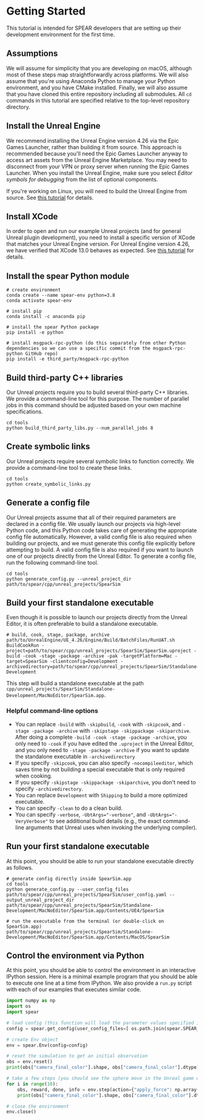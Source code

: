 # Getting Started

This tutorial is intended for SPEAR developers that are setting up their development environment for the first time.

## Assumptions 

We will assume for simplicity that you are developing on macOS, although most of these steps map straightforwardly across platforms. We will also assume that you're using Anaconda Python to manage your Python environment, and you have CMake installed. Finally, we will also assume that you have cloned this entire repository including all submodules. All `cd` commands in this tutorial are specified relative to the top-level repository directory.

## Install the Unreal Engine

We recommend installing the Unreal Engine version 4.26 via the Epic Games Launcher, rather than building it from source. This approach is recommended because you'll need the Epic Games Launcher anyway to access art assets from the Unreal Engine Marketplace. You may need to disconnect from your VPN or proxy server when running the Epic Games Launcher. When you install the Unreal Engine, make sure you select _Editor symbols for debugging_ from the list of optional components.

If you're working on Linux, you will need to build the Unreal Engine from source. See [this tutorial](https://docs.unrealengine.com/4.26/en-US/SharingAndReleasing/Linux/BeginnerLinuxDeveloper/SettingUpAnUnrealWorkflow/) for details.

## Install XCode

In order to open and run our example Unreal projects (and for general Unreal plugin development), you need to install a specific version of XCode that matches your Unreal Engine version. For Unreal Engine version 4.26, we have verified that XCode 13.0 behaves as expected. See [this tutorial](https://github.com/botman99/ue4-xcode-vscode-mac) for details.

## Install the spear Python module

```console
# create environment
conda create --name spear-env python=3.8
conda activate spear-env

# install pip
conda install -c anaconda pip

# install the spear Python package
pip install -e python

# install msgpack-rpc-python (do this separately from other Python dependencies so we can use a specific commit from the msgpack-rpc-python GitHub repo)
pip install -e third_party/msgpack-rpc-python
```

## Build third-party C++ libraries

Our Unreal projects require you to build several third-party C++ libraries. We provide a command-line tool for this purpose. The number of parallel jobs in this command should be adjusted based on your own machine specifications.

```console
cd tools
python build_third_party_libs.py --num_parallel_jobs 8
```

## Create symbolic links

Our Unreal projects require several symbolic links to function correctly. We provide a command-line tool to create these links.

```console
cd tools
python create_symbolic_links.py
```

## Generate a config file

Our Unreal projects assume that all of their required parameters are declared in a config file. We usually launch our projects via high-level Python code, and this Python code takes care of generating the appropriate config file automatically. However, a valid config file is also required when building our projects, and we must generate this config file explicitly before attempting to build. A valid config file is also required if you want to launch one of our projects directly from the Unreal Editor. To generate a config file, run the following command-line tool.

```console
cd tools
python generate_config.py --unreal_project_dir path/to/spear/cpp/unreal_projects/SpearSim
```

## Build your first standalone executable

Even though it is possible to launch our projects directly from the Unreal Editor, it is often preferable to build a standalone executable.

```console
# build, cook, stage, package, archive
path/to/UnrealEngine/UE_4.26/Engine/Build/BatchFiles/RunUAT.sh BuildCookRun -project=path/to/spear/cpp/unreal_projects/SpearSim/SpearSim.uproject -build -cook -stage -package -archive -pak -targetPlatform=Mac -target=SpearSim -clientconfig=Development -archivedirectory=path/to/spear/cpp/unreal_projects/SpearSim/Standalone-Development
```

This step will build a standalone executable at the path `cpp/unreal_projects/SpearSim/Standalone-Development/MacNoEditor/SpearSim.app`. 

### Helpful command-line options

- You can replace `-build` with `-skipbuild`, `-cook` with `-skipcook`, and `-stage -package -archive` with `-skipstage -skippackage -skiparchive`. After doing a complete `-build -cook -stage -package -archive`, you only need to `-cook` if you have edited the `.uproject` in the Unreal Editor, and you only need to `-stage -package -archive` if you want to update the standalone executable in `-archivedirectory`
- If you specify `-skipcook`, you can also specify `-nocompileeditor`, which saves time by not building a special executable that is only required when cooking.
- If you specify `-skipstage -skippackage -skiparchive`, you don't need to specify `-archivedirectory`.
- You can replace `Development` with `Shipping` to build a more optimized executable.
- You can specify `-clean` to do a clean build.
- You can specify `-verbose`, `-UbtArgs="-verbose"`, and `-UbtArgs="-VeryVerbose"` to see additional build details (e.g., the exact command-line arguments that Unreal uses when invoking the underlying compiler).

## Run your first standalone executable

At this point, you should be able to run your standalone executable directly as follows.

```console
# generate config directly inside SpearSim.app
cd tools
python generate_config.py --user_config_files path/to/spear/cpp/unreal_projects/SpearSim/user_config.yaml --output_unreal_project_dir path/to/spear/cpp/unreal_projects/SpearSim/Standalone-Development/MacNoEditor/SpearSim.app/Contents/UE4/SpearSim

# run the executable from the terminal (or double-click on SpearSim.app)
path/to/spear/cpp/unreal_projects/SpearSim/Standalone-Development/MacNoEditor/SpearSim.app/Contents/MacOS/SpearSim
```

## Control the environment via Python

At this point, you should be able to control the environment in an interactive IPython session. Here is a minimal example program that you should be able to execute one line at a time from IPython. We also provide a `run.py` script with each of our examples that executes similar code.

```python
import numpy as np
import os
import spear

# load config (this function will load the parameter values specified in user_config.yaml, as well as sensible defaults for all other parameters)
config = spear.get_config(user_config_files=[ os.path.join(spear.SPEAR_ROOT_DIR, "..", "..", "unreal_projects", "SpearSim", "user_config.yaml") ])

# create Env object
env = spear.Env(config=config)

# reset the simulation to get an initial observation
obs = env.reset()
print(obs["camera_final_color"].shape, obs["camera_final_color"].dtype)

# take a few steps (you should see the sphere move in the Unreal game window)
for i in range(10):
    obs, reward, done, info = env.step(action={"apply_force": np.array([1, 1], dtype=np.float32)})
    print(obs["camera_final_color"].shape, obs["camera_final_color"].dtype, reward, done, info)

# close the environment
env.close()
```
